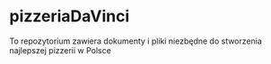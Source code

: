 # pizzeriaDaVinci
To repozytorium zawiera dokumenty i pliki niezbędne do stworzenia najlepszej pizzerii w Polsce

